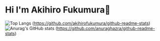 # Hi I'm Akihiro Fukumura👋

![Top Langs](https://github-readme-stats.vercel.app/api/top-langs/?username=akihirofukumura&layout=compact)
(https://github.com/akihirofukumura/github-readme-stats)
![Anurag's GitHub stats](https://github-readme-stats.vercel.app/api?username=akihirofukumura)
(https://github.com/anuraghazra/github-readme-stats)
<!--
**akihirofukumura/akihirofukumura** is a ✨ _special_ ✨ repository because its `README.md` (this file) appears on your GitHub profile.

Here are some ideas to get you started:

- 🔭 I’m currently working on ...
- 🌱 I’m currently learning ...
- 👯 I’m looking to collaborate on ...
- 🤔 I’m looking for help with ...
- 💬 Ask me about ...
- 📫 How to reach me: ...
- 😄 Pronouns: ...
- ⚡ Fun fact: ...
-->
